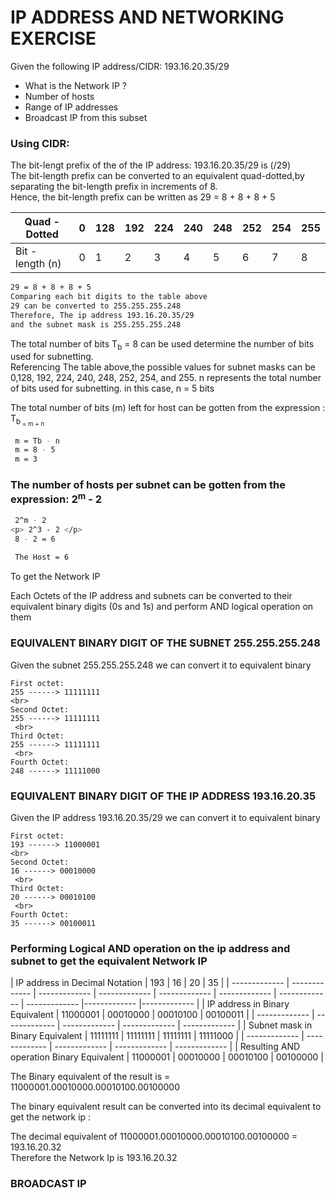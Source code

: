 <h1> IP ADDRESS AND NETWORKING EXERCISE </h2>

<p> Given the following IP address/CIDR: 193.16.20.35/29 </p>
<p>
  <ul>
    <li>
      What is the Network IP ?
    </li>
    <li>Number of hosts</li>
    <li>Range of IP addresses</li>
    <li> Broadcast IP from this subset </li>
</ul>
</p>

<h3> Using CIDR: </h3>

<p>The bit-lengt prefix of the of the IP address: 193.16.20.35/29 is (/29) <br>
The bit-length prefix can be converted to an equivalent quad-dotted,by separating the bit-length prefix in increments of 8.<br>
  Hence, the bit-length prefix can be written as 29 = 8 + 8 + 8 + 5
</p>

| Quad - Dotted  | 0 | 128 | 192 | 224 | 240 | 248 | 252 | 254 | 255 |
| ------------- | ------------- | ------------- | ------------- | ------------- | ------------- | ------------- | ------------- |------------- |------------- |
|  Bit - length (n) | 0  | 1  | 2  | 3 | 4 | 5 | 6 | 7 | 8 |


``` bash
29 = 8 + 8 + 8 + 5
Comparing each bit digits to the table above
29 can be converted to 255.255.255.248
Therefore, The ip address 193.16.20.35/29 
and the subnet mask is 255.255.255.248
```

<p> The total number of bits T<sub>b</sub> = 8 can be used determine the number of bits used for subnetting. <br>
  Referencing The table above,the possible values for subnet masks can be 0,128, 192, 224, 240, 248, 252, 254, and 255.
  n represents the total number of bits used for subnetting. in this case, n = 5 bits </p>
  
  <p> The total number of bits (m) left for host can be gotten from the expression : T<sub>b<sub> = m + n </p>
  
  ``` bash
   m = Tb - n 
   m = 8 - 5 
   m = 3 
  ```
  
  <h3> The number of hosts per subnet can be gotten from the expression: 2<sup>m</sup> - 2 </h3>
  
  ``` bash
   2^m - 2
  <p> 2^3 - 2 </p>
   8 - 2 = 6
   
   The Host = 6
  ```
  <p> To get the Network IP </p>
  <p>Each Octets of the IP address and subnets can be converted to their equivalent binary digits (0s and 1s) and perform AND logical operation on them </p> 
  
  <h3> EQUIVALENT BINARY DIGIT OF THE SUBNET 255.255.255.248 </h3>
  <p> Given the subnet 255.255.255.248 we can convert it to equivalent binary <br>
    
    First octet:
    255 ------> 11111111 
    <br>
    Second Octet:
    255 ------> 11111111
     <br>
    Third Octet:
    255 ------> 11111111
     <br>
    Fourth Octet:
    248 ------> 11111000
  </p>
  
   <h3> EQUIVALENT BINARY DIGIT OF THE IP ADDRESS 193.16.20.35 </h3>
  <p> Given the IP address 193.16.20.35/29 we can convert it to equivalent binary <br>
    
    First octet:
    193 ------> 11000001
    <br>
    Second Octet:
    16 ------> 00010000
     <br>
    Third Octet:
    20 ------> 00010100
     <br>
    Fourth Octet:
    35 ------> 00100011
  </p>
  
  <h3> Performing Logical AND operation on the ip address and subnet to get the equivalent Network IP </h3>
  | IP address in Decimal Notation  | 193 | 16 | 20 | 35 |
| ------------- | ------------- | ------------- | ------------- | ------------- | ------------- | ------------- | ------------- |------------- |------------- |
    | IP address in Binary Equivalent  | 11000001 | 00010000 | 00010100 | 00100011 | 
| ------------- | ------------- | ------------- | ------------- | ------------- |
|  Subnet mask in Binary Equivalent  | 11111111  | 11111111 | 11111111  | 11111000 |
  | ------------- | ------------- | ------------- | ------------- | ------------- |
|  Resulting AND operation Binary Equivalent  | 11000001  | 00010000 | 00010100  | 00100000 |
  
  <p> The Binary equivalent of the result is = 11000001.00010000.00010100.00100000 </p>
  <p> The binary equivalent result can be converted into its decimal equivalent to get the network ip : </p>
  <p> The decimal equivalent of 11000001.00010000.00010100.00100000 = 193.16.20.32 <br>
    Therefore the Network Ip is 193.16.20.32
  </p>
  
  <h3> BROADCAST IP </h3>
